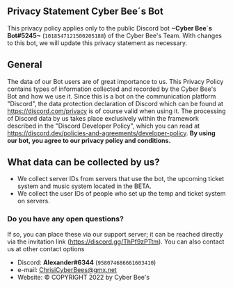 ## Privacy Statement Cyber Bee´s Bot
This privacy policy applies only to the public Discord bot **~Cyber Bee´s Bot#5245~** (`1018547121500205188`) of the Cyber Bee's Team. With changes to this bot, we will update this privacy statement as necessary.
## General
The data of our Bot users are of great importance to us. This Privacy Policy contains types of information collected and recorded by the Cyber Bee's Bot and how we use it.
Since this is a bot on the communication platform "Discord", the data protection declaration of Discord which can be found at https://discord.com/privacy is of course valid when using it.
The processing of Discord data by us takes place exclusively within the framework described in the "Discord Developer Policy", which you can read at https://discord.dev/policies-and-agreements/developer-policy.
**By using our bot, you agree to our privacy policy and conditions.**
## What data can be collected by us?
- We collect server IDs from servers that use the bot, the upcoming ticket system and music system located in the BETA.
- We collect the user IDs of people who set up the temp and ticket system on servers.
### Do you have any open questions?
If so, you can place these via our support server; it can be reached directly via the invitation link (https://discord.gg/ThPf9zPTtm). You can also contact us at other contact options
- Discord: **Alexander#6344** (`958074686661603410`)
- e-mail: ChrisiCyberBees@gmx.net
- Website:
© COPYRIGHT 2022 by Cyber Bee's
